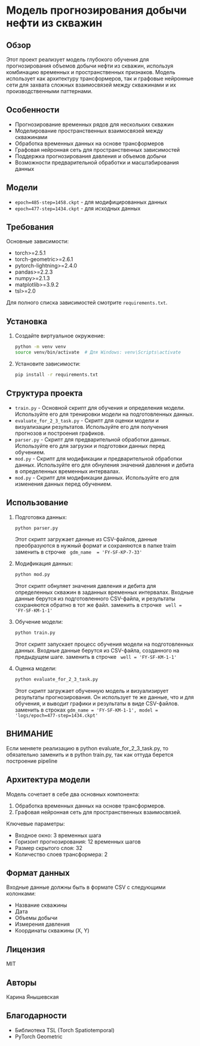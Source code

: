 # Модель прогнозирования добычи нефти из скважин

## Обзор
Этот проект реализует модель глубокого обучения для прогнозирования объемов добычи нефти из скважин, используя комбинацию временных и пространственных признаков. Модель использует как архитектуру трансформеров, так и графовые нейронные сети для захвата сложных взаимосвязей между скважинами и их производственными паттернами.

## Особенности
- Прогнозирование временных рядов для нескольких скважин
- Моделирование пространственных взаимосвязей между скважинами
- Обработка временных данных на основе трансформеров
- Графовая нейронная сеть для пространственных зависимостей
- Поддержка прогнозирования давления и объемов добычи
- Возможности предварительной обработки и масштабирования данных

## Модели
- `epoch=485-step=1458.ckpt` - для модифицированных данных
- `epoch=477-step=1434.ckpt` - для исходных данных

## Требования
Основные зависимости:
- torch>=2.5.1
- torch-geometric>=2.6.1
- pytorch-lightning>=2.4.0
- pandas>=2.2.3
- numpy>=2.1.3
- matplotlib>=3.9.2
- tsl>=2.0

Для полного списка зависимостей смотрите `requirements.txt`.

## Установка

1. Создайте виртуальное окружение:
   ```bash
   python -m venv venv
   source venv/bin/activate  # Для Windows: venv\Scripts\activate
   ```

2. Установите зависимости:
   ```bash
   pip install -r requirements.txt
   ```

## Структура проекта
- `train.py` - Основной скрипт для обучения и определения модели. Используйте его для тренировки модели на подготовленных данных.
- `evaluate_for_2_3_task.py` - Скрипт для оценки модели и визуализации результатов. Используйте его для получения прогнозов и построения графиков.
- `parser.py` - Скрипт для предварительной обработки данных. Используйте его для загрузки и подготовки данных перед обучением.
- `mod.py` - Скрипт для модификации и предварительной обработки данных. Используйте его для обнуления значений давления и дебита в определенных временных интервалах.
- `mod.py` - Скрипт для модификации данных. Используйте его для изменения данных перед обучением.

## Использование

1. Подготовка данных:
   ```bash
   python parser.py
   ```
   Этот скрипт загружает данные из CSV-файлов, данные преобразуются в нужный формат и сохраняются в папке traim
    заменить в строчке ``` gdm_name  = 'FY-SF-KP-7-33'```


2. Модификация данных:
   ```bash
   python mod.py
   ```
   Этот скрипт обнуляет значения давления и дебита для определенных скважин в заданных временных интервалах. Входные данные берутся из подготовленного CSV-файла, и результаты сохраняются обратно в тот же файл.
    заменить в строчке ``` well = 'FY-SF-KM-1-1'```


3. Обучение модели:
   ```bash
   python train.py
   ```
   Этот скрипт запускает процесс обучения модели на подготовленных данных. Входные данные берутся из CSV-файла, созданного на предыдущем шаге.
   заменить в строчке ``` well = 'FY-SF-KM-1-1'```

4. Оценка модели:
   ```bash
   python evaluate_for_2_3_task.py
   ```
   Этот скрипт загружает обученную модель и визуализирует результаты прогнозирования. Он использует те же данные, что и для обучения, и выводит графики и результаты в виде CSV-файлов.
    заменить в строках ```gdm_name = 'FY-SF-KM-1-1', model = 'logs/epoch=477-step=1434.ckpt'```

## ВНИМАНИЕ
Если меняете реализацию в python evaluate_for_2_3_task.py, то обязательно заменить и в python train.py, так как оттуда берется построение pipeline 

## Архитектура модели
Модель сочетает в себе два основных компонента:
1. Обработка временных данных на основе трансформеров.
2. Графовая нейронная сеть для пространственных взаимосвязей.

Ключевые параметры:
- Входное окно: 3 временных шага
- Горизонт прогнозирования: 12 временных шагов
- Размер скрытого слоя: 32
- Количество слоев трансформера: 2

## Формат данных
Входные данные должны быть в формате CSV с следующими колонками:
- Название скважины
- Дата
- Объемы добычи
- Измерения давления
- Координаты скважины (X, Y)

## Лицензия
MIT

## Авторы
Карина Янышевская

## Благодарности
- Библиотека TSL (Torch Spatiotemporal)
- PyTorch Geometric
